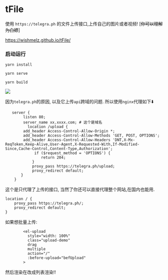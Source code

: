 # tFile

使用 `https://telegra.ph` 的文件上传接口,上传自己的图片或者视频! [~~你可以理解为白嫖~~]

https://wishmelz.github.io/tFile/

### 启动运行

```
yarn install
```

```
yarn serve
```

```
yarn build
```

![](https://telegra.ph/file/fa304e656fdf593b1a90c.png)

因为`telegra.ph`的原因, 以及它上传`api`跨域的问题. 所以使用`nginx`代理如下⬇️

```nginx
   server {
  	    listen 80;
  	    server_name xx.xxxx.com; # 这个是域名
	      location /upload {
        add_header Access-Control-Allow-Origin *;
        add_header Access-Control-Allow-Methods 'GET, POST, OPTIONS';
        add_header Access-Control-Allow-Headers 'DNT,X-Mx-ReqToken,Keep-Alive,User-Agent,X-Requested-With,If-Modified-Since,Cache-Control,Content-Type,Authorization';
		     if ($request_method = 'OPTIONS') {
		        return 204;
		    }
	        proxy_pass https://telegra.ph/upload;
	        proxy_redirect default;
       }
    }
```

这个是只代理了上传的接口, 当然了你还可以直接代理整个网站,在国内也能用.

```nginx
location / {
    proxy_pass https://telegra.ph/;
    proxy_redirect default;
}
```

如果想批量上传:

```Vue
        <el-upload
          style="width: 100%"
          class="upload-demo"
          drag
          multiple
          action="/"
          :before-upload="befUpload"
        >
```

然后渲染在改成列表渲染!!

